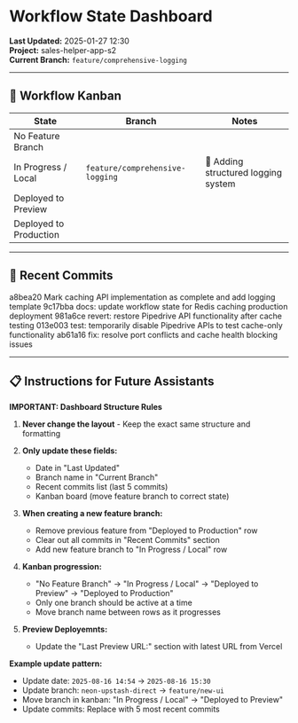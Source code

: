# Workflow State Dashboard

**Last Updated:** 2025-01-27 12:30  
**Project:** sales-helper-app-s2  
**Current Branch:** `feature/comprehensive-logging`

---

## 🚦 Workflow Kanban

| State                  | Branch                | Notes                |
|-------------------------|-----------------------|----------------------|
| No Feature Branch       |                       |                      |
| In Progress / Local     | `feature/comprehensive-logging` | 🔧 Adding structured logging system |
| Deployed to Preview     |                       |                      |
| Deployed to Production  |                       |                      |

---

## 📝 Recent Commits
a8bea20 Mark caching API implementation as complete and add logging template
9c17bba docs: update workflow state for Redis caching production deployment
981a6ce revert: restore Pipedrive API functionality after cache testing
013e003 test: temporarily disable Pipedrive APIs to test cache-only functionality
ab61a16 fix: resolve port conflicts and cache health blocking issues

---

## 📋 Instructions for Future Assistants

**IMPORTANT: Dashboard Structure Rules**

1. **Never change the layout** - Keep the exact same structure and formatting

2. **Only update these fields:**
   - Date in "Last Updated" 
   - Branch name in "Current Branch"
   - Recent commits list (last 5 commits)
   - Kanban board (move feature branch to correct state)

3. **When creating a new feature branch:**
   - Remove previous feature from "Deployed to Production" row
   - Clear out all commits in "Recent Commits" section
   - Add new feature branch to "In Progress / Local" row

4. **Kanban progression:**
   - "No Feature Branch" → "In Progress / Local" → "Deployed to Preview" → "Deployed to Production"
   - Only one branch should be active at a time
   - Move branch name between rows as it progresses

5. **Preview Deployemnts:**
   - Update the "Last Preview URL:" section with latest URL from Vercel


**Example update pattern:**
- Update date: `2025-08-16 14:54` → `2025-08-16 15:30`
- Update branch: `neon-upstash-direct` → `feature/new-ui`
- Move branch in kanban: "In Progress / Local" → "Deployed to Preview"
- Update commits: Replace with 5 most recent commits
